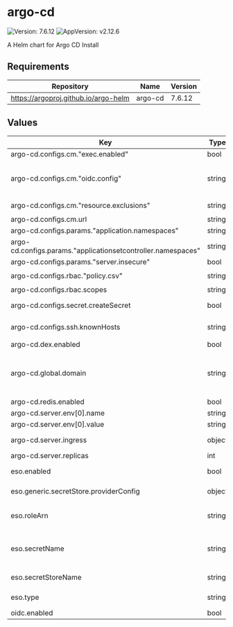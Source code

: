 # argo-cd

![Version: 7.6.12](https://img.shields.io/badge/Version-7.6.12-informational?style=flat-square) ![AppVersion: v2.12.6](https://img.shields.io/badge/AppVersion-v2.12.6-informational?style=flat-square)

A Helm chart for Argo CD Install

## Requirements

| Repository | Name | Version |
|------------|------|---------|
| https://argoproj.github.io/argo-helm | argo-cd | 7.6.12 |

## Values

| Key | Type | Default | Description |
|-----|------|---------|-------------|
| argo-cd.configs.cm."exec.enabled" | bool | `true` |  |
| argo-cd.configs.cm."oidc.config" | string | `"name: Keycloak\nissuer: https://keycloak.example/auth/realms/shared\nclientID: argocd-tenant\nclientSecret: $keycloak-client-argocd-secret:clientSecret\nrequestedScopes:\n  - openid\n  - profile\n  - email\n  - groups\n"` |  |
| argo-cd.configs.cm."resource.exclusions" | string | `"- apiGroups:\n  - \"tekton.dev\"\n  kinds:\n  - \"PipelineRun\"\n  clusters:\n  - \"*\"\n"` |  |
| argo-cd.configs.cm.url | string | `"https://argocd.example.com"` |  |
| argo-cd.configs.params."application.namespaces" | string | `"krci"` |  |
| argo-cd.configs.params."applicationsetcontroller.namespaces" | string | `"krci"` |  |
| argo-cd.configs.params."server.insecure" | bool | `true` |  |
| argo-cd.configs.rbac."policy.csv" | string | `"# default global admins\ng, ArgoCDAdmins, role:admin\n# Default global developers\ng, ArgoCDDevelopers, role:readonly\n"` |  |
| argo-cd.configs.rbac.scopes | string | `"[groups]"` |  |
| argo-cd.configs.secret.createSecret | bool | `true` | Create the argocd-secret |
| argo-cd.configs.ssh.knownHosts | string | `"# -- list of known host in format:\n# [host]:port key-type key\n# Example\n# [ssh.github.com]:443 ssh-rsa qgSdfOuiYhew/+afhQnvjfjhnhnqgSdfOuiYhew/+afhQnvjfjhnhn\n"` |  |
| argo-cd.dex.enabled | bool | `false` |  |
| argo-cd.global.domain | string | `"argocd.example.com"` | Default domain used by all components # Used for ingresses, certificates, SSO, notifications, etc. |
| argo-cd.redis.enabled | bool | `true` |  |
| argo-cd.server.env[0].name | string | `"ARGOCD_API_SERVER_REPLICAS"` |  |
| argo-cd.server.env[0].value | string | `"1"` |  |
| argo-cd.server.ingress | object | `{"enabled":false,"hostname":"argocd.example.com"}` | Enable after nginx-ingress is installed |
| argo-cd.server.replicas | int | `1` |  |
| eso.enabled | bool | `false` | Install components of the ESO. |
| eso.generic.secretStore.providerConfig | object | `{}` | Defines SecretStore provider configuration. |
| eso.roleArn | string | `"arn:aws:iam::012345678910:role/AWSIRSA_Shared_ExternalSecretOperatorAccess"` | Role ARN for the ExternalSecretOperator to assume. |
| eso.secretName | string | `"/infra/core/addons/argocd"` | Value name in AWS ParameterStore, AWS SecretsManager or other Secret Store. |
| eso.secretStoreName | string | `"aws-parameterstore"` | Defines Secret Store name. |
| eso.type | string | `"aws"` | Defines provider type. One of `aws` or `generic`. |
| oidc.enabled | bool | `false` |  |

